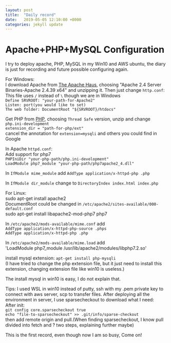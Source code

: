 ```yaml
---
layout: post
title:  "Daily record"
date:   2019-05-05 12:10:00 +0000
categories: jekyll update
---
```


Apache+PHP+MySQL Configuration  <br>
====
I try to deploy apache, PHP, MySQL in my Win10 and AWS ubuntu, the diary is just for recording and future possible configuring again.  <br>

For Windows:  <br>
I download Apache from [The Apache Haus][The-Apache-Haus], choosing "Apache 2.4 Server Binaries-Apache 2.4.39 x64" and unzipping it. Then just change `http.conf`:  <br>
This file uses `/` instead of `\` though we are in Windows  <br>
`Define SRVROOT: "your-path-for-Apache2"`  <br>
`Listen: port(you would like to set)`  <br>
`The web folder: DocumentRoot "${SRVROOT}/htdocs"`  <br>

Get PHP from [PHP][PHP], choosing `Thread Safe` version, unzip and change `php.ini-development`  <br>
`extension_dir = "path-for-php/ext"`  <br>
cancel the annotation for `extension=mysqli` and others you could find in Google  <br>

In Apache `httpd.conf`:  <br>
Add support for php7  <br>
`PHPIniDir "your-php-path/php.ini-development"`  <br>
`LoadModule php7_module "your-php-path/php7apache2_4.dll"`  <br>

In `IfModule mime_module`
add `AddType application/x-httpd-php .php`  <br>

In `IfModule dir_module`
change to `DirectoryIndex index.html index.php`  <br>

For Linux:  <br>
sudo apt-get install apache2  <br>
DocumentRoot could be changed in `/etc/apache2/sites-available/000-default.conf`  <br>
sudo apt-get install libapache2-mod-php7 php7  <br>

In `/etc/apache2/mods-available/mime.conf` add  <br>
`AddType application/x-httpd-php-source .phps`  <br>
`AddType application/x-httpd-php .php`  <br>

In `/etc/apache2/mods-available/mime.load` add  <br>
'LoadModule php7_module /usr/lib/apache2/modules/libphp7.2.so'  <br>

install mysql extension: `apt-get install php-mysqli`  <br>
(I have tried to change the php extension file, but it just need to install this extension, changing extension file like win10 is useless.)  <br>

The install mysql in win10 is easy, I do not explain that.  <br>

Tips: I used WSL in win10 instead of putty, ssh with my .pem private key to connect with aws server, scp to transfer files. After deploying all the environment in server, I use sparsecheckout to download what I need:  <br>
After init:  <br>
`git config core.sparsecheckout true`  <br>
`echo "file-to-sparsecheckout" >> .git/info/sparse-checkout`  <br>
then add remote origin and pull.(When finding sparsecheckout, I know pull divided into fetch and ? two steps, explaining further maybe)  <br>

This is the first record, even though now I am so busy, Come on!  <br>

[The-Apache-Haus]:https://www.apachehaus.com/cgi-bin/download.plx
[PHP]:https://windows.php.net/download#php-7.3